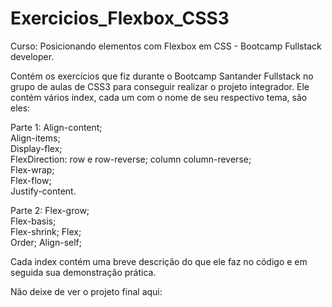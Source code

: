 # Exercicios_Flexbox_CSS3
Curso: Posicionando elementos com Flexbox em CSS - Bootcamp Fullstack developer.

Contém os exercícios que fiz durante o Bootcamp Santander Fullstack no grupo de aulas de CSS3 para conseguir realizar o projeto integrador.
Ele contém vários index, cada um com o nome de seu respectivo tema, são eles:

Parte 1:
Align-content;                                                                                                                                                       
Align-items;                                                                                                                                                           
Display-flex;                                                                                                                                                           
FlexDirection: row e row-reverse; column column-reverse;                                                                                                               
Flex-wrap;                                                                                                                                                             
Flex-flow;                                                                                                                                                             
Justify-content.                                                                                                                                                        

Parte 2:
Flex-grow;                                                                                                                                                           
Flex-basis;                                                                                                                                                           
Flex-shrink;                                                                                                                                                            Flex;                                                                                                                                                                  
Order;
Align-self;                                                                                                                                                            

Cada index contém uma breve descrição do que ele faz no código e em seguida sua demonstração prática.

Não deixe de ver o projeto final aqui:  

